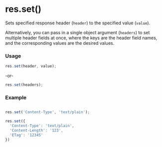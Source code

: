 # res.set()
Sets specified response header (`header`) to the specified value (`value`).  

Alternatively, you can pass in a single object argument (`headers`) to set multiple header fields at once, where the keys are the header field names, and the corresponding values are the desired values.

### Usage
```js
res.set(header, value);
```

-or-

```js
res.set(headers);
```

### Example
```javascript

res.set('Content-Type', 'text/plain');

res.set({
  'Content-Type': 'text/plain',
  'Content-Length': '123',
  'ETag': '12345'
})

```
